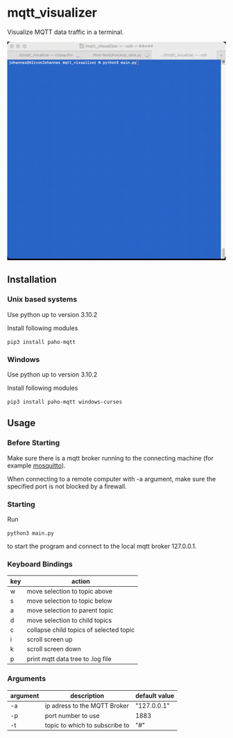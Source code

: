 # mqtt_visualizer
Visualize MQTT data traffic in a terminal.

![](https://github.com/jrohatsch/media_store/blob/master/mqtt_demo.gif)

## Installation

### Unix based systems

Use python up to version 3.10.2

Install following modules

```pip3 install paho-mqtt```

### Windows

Use python up to version 3.10.2

Install following modules

```pip3 install paho-mqtt windows-curses```

## Usage
### Before Starting

Make sure there is a mqtt broker running to the connecting machine (for example [mosquitto](https://mosquitto.org/)).

When connecting to a remote computer with -a argument, make sure the specified port is not blocked by a firewall.

### Starting

Run 

```python3 main.py```

to start the program and connect to the local mqtt broker 127.0.0.1.

### Keyboard Bindings

| key | action |
----------|------------|
w    | move selection to topic above
s    | move selection to topic below
a    | move selection to parent topic
d    | move selection to child topics
c    | collapse child topics of selected topic
i    | scroll screen up
k    | scroll screen down
p    | print mqtt data tree to .log file

### Arguments

| argument | description | default value
|----------|------------|---|
| -a | ip adress to the MQTT Broker| "127.0.0.1"
| -p | port number to use | 1883
| -t | topic to which to subscribe to| "#"
